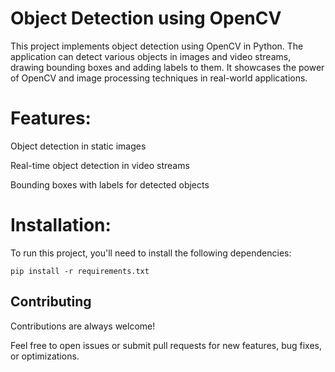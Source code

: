
# Object Detection using OpenCV

This project implements object detection using OpenCV in Python. The application can detect various objects in images and video streams, drawing bounding boxes and adding labels to them. It showcases the power of OpenCV and image processing techniques in real-world applications.


# Features:
Object detection in static images

Real-time object detection in video streams

Bounding boxes with labels for detected objects


# Installation:

To run this project, you'll need to install the following dependencies:

    pip install -r requirements.txt
    
## Contributing

Contributions are always welcome!

Feel free to open issues or submit pull requests for new features, bug fixes, or optimizations.

